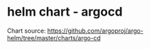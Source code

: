 # helm chart - argocd

Chart source: https://github.com/argoproj/argo-helm/tree/master/charts/argo-cd 